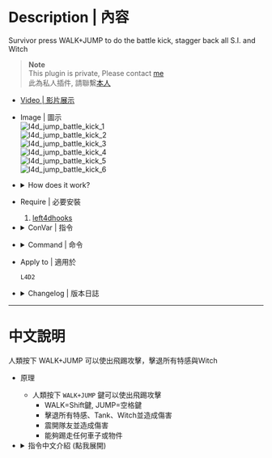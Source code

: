 # Description | 內容
Survivor press WALK+JUMP to do the battle kick, stagger back all S.I. and Witch

> __Note__ <br/>
This plugin is private, Please contact [me](/#私人插件列表-private-plugins-list)<br/>
此為私人插件, 請聯繫[本人](/#私人插件列表-private-plugins-list)

* [Video | 影片展示](https://youtu.be/4XczMQad3RE)

* Image | 圖示
	<br/>![l4d_jump_battle_kick_1](image/l4d_jump_battle_kick_1.gif)
	<br/>![l4d_jump_battle_kick_2](image/l4d_jump_battle_kick_2.gif)
	<br/>![l4d_jump_battle_kick_3](image/l4d_jump_battle_kick_3.gif)
	<br/>![l4d_jump_battle_kick_4](image/l4d_jump_battle_kick_4.gif)
	<br/>![l4d_jump_battle_kick_5](image/l4d_jump_battle_kick_5.gif)
	<br/>![l4d_jump_battle_kick_6](image/l4d_jump_battle_kick_6.gif)

* <details><summary>How does it work?</summary>

	* Press ```WALK+JUMP``` to do battle kick attack
		* WALK(Shift), JUMP(Space)
		* Stagger back special infected and cause damage, inculding tank and witch
		* Stagger back teammate and cause damage
		* Kick physical prop or hittable car
</details>

* Require | 必要安裝
	1. [left4dhooks](https://forums.alliedmods.net/showthread.php?t=321696)

* <details><summary>ConVar | 指令</summary>

	* cfg\sourcemod\l4d_jump_battle_kick.cfg
		```php
		// 0=Plugin off, 1=Plugin on (Use WALK+JUMP).
		l4d_jump_battle_kick_enable "1"

		// Player with these flag can do battle kick (Empty=Everyone, -1=No one)
		l4d_jump_battle_kick_flags ""

		// Jump kick force
		l4d_jump_battle_kick_force "400.0"

		// How long before survivor can use Jump Kick again
		l4d_jump_battle_kick_delay "3.0"

		// How long survivor can not move after Jump Kick landing
		l4d_jump_battle_kick_stun "1.0"

		// How to jump kick Smoker, 1=Stagger, 2=Fly away, 0=Off
		l4d_jump_battle_kick_kick_smoker "2"

		// How to jump kick Boomer, 1=Stagger, 2=Fly away, 0=Off
		l4d_jump_battle_kick_kick_boomer "2"

		// How to jump kick Hunter, 1=Stagger, 2=Fly away, 0=Off
		l4d_jump_battle_kick_kick_hunter "2"

		// How to jump kick Spitter, 1=Stagger, 2=Fly away, 0=Off
		l4d_jump_battle_kick_kick_spitter "2"

		// How to jump kick Jockey, 1=Stagger, 2=Fly away, 0=Off
		l4d_jump_battle_kick_kick_jockey "2"

		// How to jump kick Charger, 1=Stagger, 2=Fly away, 0=Off
		l4d_jump_battle_kick_kick_charger "1"

		// How to jump kick Tank, 1=Stagger, 2=Fly away, 0=Off
		l4d_jump_battle_kick_kick_tank "2"

		// Jump kick Special Infected force (If Fly away)
		l4d_jump_battle_kick_kick_si_force "800"

		// If 1, can jump kick witch
		l4d_jump_battle_kick_kick_witch "1"

		// If 1, can jump kick teammate
		l4d_jump_battle_kick_kick_teammate "1"

		// If 1, can jump kick physical prop or hittable car
		l4d_jump_battle_kick_kick_prop "1"

		// Damage to special special infected
		l4d_jump_battle_kick_damage_si "40.0"

		// Damage to witch
		l4d_jump_battle_kick_damage_witch "100.0"

		// Damage to common infected
		l4d_jump_battle_kick_damage_common "50.0"

		// Damage to teammate
		l4d_jump_battle_kick_damage_teammate "2.0"

		// Jump kick physical prop or hittable car force
		l4d_jump_battle_kick_kick_prop_force "1000"
		```
</details>

* <details><summary>Command | 命令</summary>

	None
</details>

* Apply to | 適用於
	```
	L4D2
	```

* <details><summary>Changelog | 版本日誌</summary>

	* v1.1h (2024-8-9)
		* Jump kick now can make SI fly away instead of stagger
		* Update cvars

	* v1.0h (2024-8-1)
		* Remake code, convert code to latest syntax
		* Fix warnings when compiling on SourceMod 1.11.
		* Optimize code and improve performance
		* Require left4dhooks
		* Add more cvars

	* v1.0h (2024-8-1)
		* [Original Plugin by panxiaohai](https://forums.alliedmods.net/showthread.php?t=200129)
</details>

- - - -
# 中文說明
人類按下 WALK+JUMP 可以使出飛踢攻擊，擊退所有特感與Ｗitch

* 原理
	* 人類按下 ```WALK+JUMP``` 鍵可以使出飛踢攻擊
		* WALK=Shift鍵, JUMP=空格鍵
		* 擊退所有特感、Tank、Ｗitch並造成傷害
		* 震開隊友並造成傷害
		* 能夠踢走任何車子或物件

* <details><summary>指令中文介紹 (點我展開)</summary>

	* cfg\sourcemod\l4d_jump_battle_kick.cfg
		```php
		// 0=關閉插件, 1=啟動插件
		l4d_jump_battle_kick_enable "1"

		// 擁有這些權限的玩家，才可以使出飛踢攻擊 (留白 = 任何人都能, -1: 無人)
		l4d_jump_battle_kick_flags ""

		// 飛踢力道
		l4d_jump_battle_kick_force "400.0"

		// 飛踢的CD冷卻時間
		l4d_jump_battle_kick_delay "3.0"

		// 飛踢時不能移動的時間
		l4d_jump_battle_kick_stun "1.0"

		// 如何踢飛Smoker 1=震退, 2=擊飛很遠 0=關閉這項功能
		l4d_jump_battle_kick_kick_smoker "2"

		// 如何踢飛Boomer 1=震退, 2=擊飛很遠 0=關閉這項功能
		l4d_jump_battle_kick_kick_boomer "2"

		// 如何踢飛Hunter 1=震退, 2=擊飛很遠 0=關閉這項功能
		l4d_jump_battle_kick_kick_hunter "2"

		// 如何踢飛Spitter 1=震退, 2=擊飛很遠 0=關閉這項功能
		l4d_jump_battle_kick_kick_spitter "2"

		// 如何踢飛Jockey 1=震退, 2=擊飛很遠 0=關閉這項功能
		l4d_jump_battle_kick_kick_jockey "2"

		// 如何踢飛Charger 1=震退, 2=擊飛很遠 0=關閉這項功能
		l4d_jump_battle_kick_kick_charger "1"

		// 如何踢飛Tank 1=震退, 2=擊飛很遠 0=關閉這項功能
		l4d_jump_battle_kick_kick_tank "2"

		// 擊飛特感的力道 (如果是擊飛效果)
		l4d_jump_battle_kick_kick_si_force "800"

		// 為1時，可以飛踢擊退Witch
		l4d_jump_battle_kick_kick_witch "1"

		// 為1時，可以飛踢震開隊友
		l4d_jump_battle_kick_kick_teammate "1"

		// 為1時，可以飛踢踢走任何車子或物件
		l4d_jump_battle_kick_kick_prop "1"

		// 飛踢特感所造成的傷害
		l4d_jump_battle_kick_damage_si "40.0"

		// 飛踢Witch所造成的傷害
		l4d_jump_battle_kick_damage_witch "100.0"

		// 飛踢普通感染者所造成的傷害
		l4d_jump_battle_kick_damage_common "50.0"

		// 飛踢隊友所造成的傷害
		l4d_jump_battle_kick_damage_teammate "2.0"

		// 飛踢任何車子或物件的力道
		l4d_jump_battle_kick_kick_prop_force "1000"
		```
</details>
